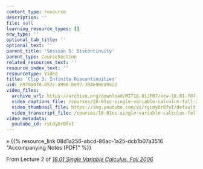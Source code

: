 ```yaml
---
content_type: resource
description: ''
file: null
learning_resource_types: []
ocw_type: ''
optional_tab_title: ''
optional_text: ''
parent_title: 'Session 5: Discontinuity'
parent_type: CourseSection
related_resources_text: ''
resource_index_text: ''
resourcetype: Video
title: 'Clip 3: Infinite Discontinuities'
uid: e979a0fd-d57c-a990-be92-384e90ea9a22
video_files:
  archive_url: https://archive.org/download/MIT18.01JF07/ocw-18.01-f07-lec02_300k.mp4
  video_captions_file: /courses/18-01sc-single-variable-calculus-fall-2010/8509574b0a925f66ae271610b43c2086_ryLdyDrBfvI.vtt
  video_thumbnail_file: https://img.youtube.com/vi/ryLdyDrBfvI/default.jpg
  video_transcript_file: /courses/18-01sc-single-variable-calculus-fall-2010/380da7ab3201ce2017659bd8f3463abd_ryLdyDrBfvI.pdf
video_metadata:
  youtube_id: ryLdyDrBfvI
---
```


» {{% resource_link 08d1a256-abcd-86ac-1a25-dcb1b07a3516 "Accompanying Notes (PDF)" %}}

From Lecture 2 of [_18.01 Single Variable Calculus, Fall 2006_](/courses/18-01-single-variable-calculus-fall-2006/video_galleries/video-lectures)